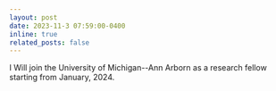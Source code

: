 ```yaml
---
layout: post
date: 2023-11-3 07:59:00-0400
inline: true
related_posts: false
---
```


I Will join the University of Michigan--Ann Arborn as a research fellow starting from January, 2024.
